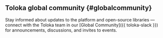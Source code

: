 ## Toloka global community {#globalcommunity}

Stay informed about updates to the platform and open-source libraries — connect with the Toloka team in our [Global Community]({{ toloka-slack }}) for announcements, discussions, and invites to events.